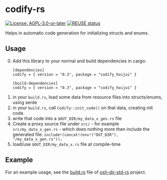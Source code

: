 <!--
SPDX-FileCopyrightText: 2022 - 2023 Robin Vobruba <hoijui.quaero@gmail.com>

SPDX-License-Identifier: CC0-1.0
-->

# codify-rs

[![License: AGPL-3.0-or-later](
    https://img.shields.io/badge/License-AGPL%203.0+-blue.svg)](
    LICENSE.txt)
[![REUSE status](
    https://api.reuse.software/badge/github.com/hoijui/codify-rs)](
    https://api.reuse.software/info/github.com/hoijui/codify-rs)

Helps in automatic code generation for initializing structs and enums.

## Usage

0. Add this library to your normal and build dependencies in cargo:
    ```
    [dependencies]
    codify = { version = "0.3", package = "codify_hoijui" }

    [build-dependencies]
    codify = { version = "0.3", package = "codify_hoijui" }
    ```
1. in your `build.rs`, load some data from resource files
    into structs/enums, using serde
2. in your `build.rs`, call `Codify::init_code()` on that data,
    creating init code.
3. write that code into a `$OUT_DIR/my_data_x_gen.rs` file
4. Create a proxy source file under `src/` -
    for example `src/my_data_x_gen.rs` -
    which does nothing more then include the generated file:
    `include!(concat!(env!("OUT_DIR"), "/my_data_x_gen.rs"));`
5. load/use `$OUT_DIR/my_data_x.rs` file at compile-time

## Example

For an example usage,
see the [build.rs](
https://github.com/hoijui/osh-dir-std-rs/blob/master/build.rs)
file of [osh-dir-std-rs](
https://github.com/hoijui/osh-dir-std-rs/) project.
